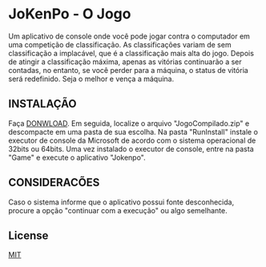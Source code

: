 ﻿# JoKenPo - O Jogo
Um aplicativo de console onde você pode jogar contra o computador em uma competição de classificação. 
As classificações variam de sem classificação a implacável, que é a classificação mais alta do jogo. 
Depois de atingir a classificação máxima, apenas as vitórias continuarão a ser contadas, no entanto, se você perder para a máquina, o status de vitória será redefinido. 
Seja o melhor e vença a máquina.
## INSTALAÇÃO
Faça [DONWLOAD](https://github.com/lucas-fsousa/Jokenpo/raw/master/JogoCompilado.zip). 
Em seguida, localize o arquivo "JogoCompilado.zip" e descompacte em uma pasta de sua escolha. 
Na pasta "RunInstall" instale o executor de console da Microsoft de acordo com o sistema operacional de 32bits ou 64bits. 
Uma vez instalado o executor de console, entre na pasta "Game" e execute o aplicativo "Jokenpo".

## CONSIDERACÕES
Caso o sistema informe que o aplicativo possui fonte desconhecida, procure a opção "continuar com a execução" ou algo semelhante.
## License
[MIT](https://choosealicense.com/licenses/mit/)